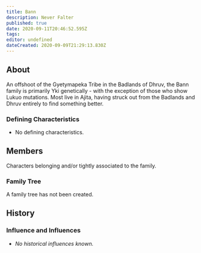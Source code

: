 ```yaml
---
title: Bann
description: Never Falter
published: true
date: 2020-09-11T20:46:52.595Z
tags: 
editor: undefined
dateCreated: 2020-09-09T21:29:13.830Z
---
```


## About

An offshoot of the Gyetymapeka Tribe in the Badlands of Dhruv, the Bann family is primarily Yki genetically - with the exception of those who show Lukuo mutations. Most live in Ajita, having struck out from the Badlands and Dhruv entirely to find something better.

### Defining Characteristics

- No defining characteristics.

## Members

Characters belonging and/or tightly associated to the family.

### Family Tree

A family tree has not been created.

## History

### Influence and Influences

- *No historical influences known.*